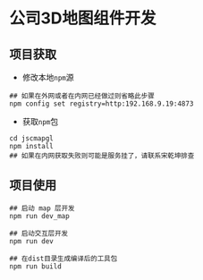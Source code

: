 # 公司3D地图组件开发

## 项目获取

- 修改本地`npm`源

```
## 如果在外网或者在内网已经做过则省略此步骤
npm config set registry=http:192.168.9.19:4873
```

- 获取`npm`包

```
cd jscmapgl
npm install
## 如果在内网获取失败则可能是服务挂了，请联系宋乾坤排查
```

## 项目使用

```
## 启动 map 层开发
npm run dev_map

## 启动交互层开发
npm run dev

## 在dist目录生成编译后的工具包
npm run build
```

